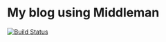 # My blog using Middleman

[![Build Status](https://travis-ci.org/jeremyjousse/jeremyjousse.svg?branch=master)](https://travis-ci.org/jeremyjousse/jeremyjousse)

##
